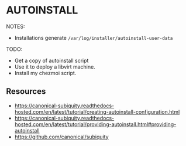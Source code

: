 # AUTOINSTALL

NOTES:

* Installations generate `/var/log/installer/autoinstall-user-data`

TODO:

* Get a copy of autoinstall script
* Use it to deploy a libvirt machine.
* Install my chezmoi script.

## Resources

* https://canonical-subiquity.readthedocs-hosted.com/en/latest/tutorial/creating-autoinstall-configuration.html
* https://canonical-subiquity.readthedocs-hosted.com/en/latest/tutorial/providing-autoinstall.html#providing-autoinstall
* https://github.com/canonical/subiquity


